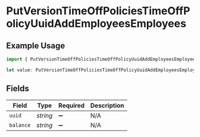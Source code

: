 # PutVersionTimeOffPoliciesTimeOffPolicyUuidAddEmployeesEmployees

## Example Usage

```typescript
import { PutVersionTimeOffPoliciesTimeOffPolicyUuidAddEmployeesEmployees } from "openapi/models/operations";

let value: PutVersionTimeOffPoliciesTimeOffPolicyUuidAddEmployeesEmployees = {};
```

## Fields

| Field              | Type               | Required           | Description        |
| ------------------ | ------------------ | ------------------ | ------------------ |
| `uuid`             | *string*           | :heavy_minus_sign: | N/A                |
| `balance`          | *string*           | :heavy_minus_sign: | N/A                |
